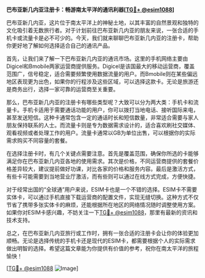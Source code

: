 **巴布亚新几内亚注册卡：畅游南太平洋的通讯利器[[TG💪+ @esim1088](https://t.me/s/esim1088)]**

巴布亚新几内亚，这片位于南太平洋上的神秘土地，以其丰富的自然景观和独特的文化吸引着无数旅行者。对于计划前往巴布亚新几内亚的朋友来说，一张合适的手机卡或流量卡是必不可少的。今天，我们就来聊聊巴布亚新几内亚的注册卡，帮助你更好地了解如何选择适合自己的通讯产品。

首先，让我们来了解一下巴布亚新几内亚的通讯市场。这里的手机网络主要由Digicel和Bmobile两家运营商提供服务。Digicel是该国最大的移动运营商，覆盖范围广，信号稳定，适合需要频繁使用数据流量的用户。而Bmobile则在某些偏远地区表现更为出色，如果你的行程涉及这些区域，可以选择这款卡。无论是旅游还是商务出行，选择一家可靠的运营商至关重要。

那么，巴布亚新几内亚的注册卡有哪些类型呢？大致可以分为两大类：手机卡和流量卡。手机卡适用于需要通话功能的用户，你可以拨打当地电话、接听国际来电，甚至发送短信。这种卡通常包含一定的通话时长和短信数量，非常适合需要与家人朋友保持联系的人士。而流量卡则是专为数据需求设计的，适合喜欢刷社交媒体、观看视频或者处理工作的用户。流量卡通常以GB为单位出售，可以根据你的实际需求购买不同容量的套餐。

在选择注册卡时，有几个关键点需要注意。首先是覆盖范围，确保你所选的卡能够满足你在巴布亚新几内亚各地的使用需求。其次是价格，不同运营商提供的套餐价格差异较大，建议提前做好功课，对比各家的价格和服务内容。最后是激活方式，有些卡可能需要到当地营业厅激活，而有些则可以通过在线方式完成，方便快捷。

对于经常出国的“全球通”用户来说，ESIM卡也是一个不错的选择。ESIM卡不需要实体卡，可以通过手机直接下载运营商的配置文件，实现无缝切换。这种方式不仅节省了携带多张实体卡的麻烦，还能根据所在地区的网络情况随时调整使用方案。如果你对ESIM卡感兴趣，不妨关注一下[TG💪+ @esim1088](https://t.me/s/esim1088)，那里有最新的资讯和技术支持。

总之，在巴布亚新几内亚旅行或工作时，拥有一张合适的注册卡会让你的体验更加顺畅。无论是选择传统的手机卡还是现代的ESIM卡，都需要根据个人的实际需求做出明智的选择。希望这篇文章能为你提供有价值的参考，祝你在南太平洋的旅程愉快！

[[TG💪+ @esim1088](https://t.me/s/esim1088) ![Image](https://i.postimg.cc/4NQfJmqS/Snipaste-2025-05-13-00-14-12.png)]